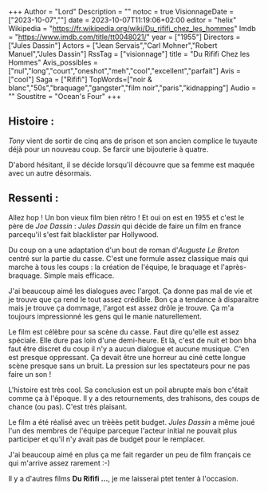 +++
Author = "Lord"
Description = ""
notoc = true
VisionnageDate = ["2023-10-07",""]
date = 2023-10-07T11:19:06+02:00
editor = "helix"
Wikipedia = "https://fr.wikipedia.org/wiki/Du_rififi_chez_les_hommes"
Imdb = "https://www.imdb.com/title/tt0048021/"
year = ["1955"]
Directors = ["Jules Dassin"]
Actors = ["Jean Servais","Carl Mohner","Robert Manuel","Jules Dassin"]
RssTag = ["visionnage"]
title = "Du Rififi Chez les Hommes"
Avis_possibles = ["nul","long","court","oneshot","meh","cool","excellent","parfait"]
Avis = ["cool"] 
Saga = ["Rififi"]
TopWords=["noir & blanc","50s","braquage","gangster","film noir","paris","kidnapping"]
Audio = ""
Soustitre = "Ocean's Four"
+++
## Histoire : 
*Tony* vient de sortir de cinq ans de prison et son ancien complice le tuyaute déjà pour un nouveau coup.
Se farcir une bijouterie à quatre.

D'abord hésitant, il se décide lorsqu'il découvre que sa femme est maquée avec un autre désormais.

## Ressenti :
Allez hop !
Un bon vieux film bien rétro !
Et oui on est en 1955 et c'est le père de *Joe Dassin* : *Jules Dassin* qui décide de faire un film en france parcequ'il s'est fait blacklister par Hollywood.

Du coup on a une adaptation d'un bout de roman d'*Auguste Le Breton* centré sur la partie du casse.
C'est une formule assez classique mais qui marche à tous les coups : la création de l'équipe, le braquage et l'après-braquage.
Simple mais efficace.

J'ai beaucoup aimé les dialogues avec l'argot.
Ça donne pas mal de vie et je trouve que ça rend le tout assez crédible.
Bon ça a tendance à disparaitre mais je trouve ça dommage, l'argot est assez drôle je trouve.
Ça m'a toujours impressionné les gens qui le manie naturellement.

Le film est célèbre pour sa scène du casse.
Faut dire qu'elle est assez spéciale.
Elle dure pas loin d'une demi-heure.
Et là, c'est de nuit et bon bha faut être discret du coup il n'y a aucun dialogue et aucune musique.
C'en est presque oppressant.
Ça devait être une horreur au ciné cette longue scène presque sans un bruit.
La pression sur les spectateurs pour ne pas faire un son !

L'histoire est très cool.
Sa conclusion est un poil abrupte mais bon c'était comme ça à l'époque.
Il y a des retournements, des trahisons, des coups de chance (ou pas).
C'est très plaisant.

Le film a été réalisé avec un trèèès petit budget.
*Jules Dassin* a même joué l'un des membres de l'équipe parceque l'acteur initial ne pouvait plus participer et qu'il n'y avait pas de budget pour le remplacer.

J'ai beaucoup aimé en plus ça me fait regarder un peu de film français ce qui m'arrive assez rarement :-)

Il y a d'autres films **Du Rififi …**, je me laisserai ptet tenter à l'occasion.
